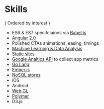 # Skills
( Ordered by interest )

- ES6 & ES7 specifciaions via [Babel.js](https://babeljs.io/)
- [Angular 2.0](https://angular.io/)
- Polished CTAs animations, easing, timings
- [Machine Learning & Data Analysis](machine-learning)
- [Static sites](static-sites)
- [Google Analtics API](https://developers.google.com/analytics/?hl=en) to collect app metrics
- [Go Lang](https://golang.org/)
- [Ember.js](http://emberjs.com/)
- [NoSQL stores](nosql)
- iOS
- Android
- [Web GL](http://threejs.org/)
- [Polymer](https://www.polymer-project.org/1.0/)
- D3.js

